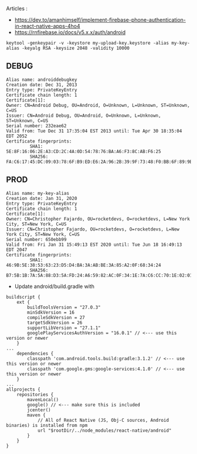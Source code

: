 Articles :

- https://dev.to/amanhimself/implement-firebase-phone-authentication-in-react-native-apps-4ho4
- https://rnfirebase.io/docs/v5.x.x/auth/android

`keytool -genkeypair -v -keystore my-upload-key.keystore -alias my-key-alias -keyalg RSA -keysize 2048 -validity 10000`

## DEBUG

```
Alias name: androiddebugkey
Creation date: Dec 31, 2013
Entry type: PrivateKeyEntry
Certificate chain length: 1
Certificate[1]:
Owner: CN=Android Debug, OU=Android, O=Unknown, L=Unknown, ST=Unknown, C=US
Issuer: CN=Android Debug, OU=Android, O=Unknown, L=Unknown, ST=Unknown, C=US
Serial number: 232eae62
Valid from: Tue Dec 31 17:35:04 EST 2013 until: Tue Apr 30 18:35:04 EDT 2052
Certificate fingerprints:
         SHA1: 5E:8F:16:06:2E:A3:CD:2C:4A:0D:54:78:76:BA:A6:F3:8C:AB:F6:25
         SHA256: FA:C6:17:45:DC:09:03:78:6F:B9:ED:E6:2A:96:2B:39:9F:73:48:F0:BB:6F:89:9B:83:32:66:75:91:03:3B:9C
```

## PROD

```
Alias name: my-key-alias
Creation date: Jan 31, 2020
Entry type: PrivateKeyEntry
Certificate chain length: 1
Certificate[1]:
Owner: CN=Christopher Fajardo, OU=rocketdevs, O=rocketdevs, L=New York City, ST=New York, C=US
Issuer: CN=Christopher Fajardo, OU=rocketdevs, O=rocketdevs, L=New York City, ST=New York, C=US
Serial number: 650ebb99
Valid from: Fri Jan 31 15:49:13 EST 2020 until: Tue Jun 18 16:49:13 EDT 2047
Certificate fingerprints:
         SHA1: 46:9B:5E:38:53:63:23:D5:D4:BA:3A:AB:BE:3A:85:A2:0F:68:34:24
         SHA256: B7:5B:1B:7A:5A:88:D3:5A:FD:24:A6:59:82:AC:0F:34:1E:7A:C6:CC:70:1E:02:01:69:63:5B:B5:92:D6:9E:77
```

- Update android/build.gradle with

```
buildscript {
    ext {
        buildToolsVersion = "27.0.3"
        minSdkVersion = 16
        compileSdkVersion = 27
        targetSdkVersion = 26
        supportLibVersion = "27.1.1"
        googlePlayServicesAuthVersion = "16.0.1" // <--- use this version or newer
    }
...
    dependencies {
        classpath 'com.android.tools.build:gradle:3.1.2' // <--- use this version or newer
        classpath 'com.google.gms:google-services:4.1.0' // <--- use this version or newer
    }
...
allprojects {
    repositories {
        mavenLocal()
        google() // <--- make sure this is included
        jcenter()
        maven {
            // All of React Native (JS, Obj-C sources, Android binaries) is installed from npm
            url "$rootDir/../node_modules/react-native/android"
        }
    }
}
```
